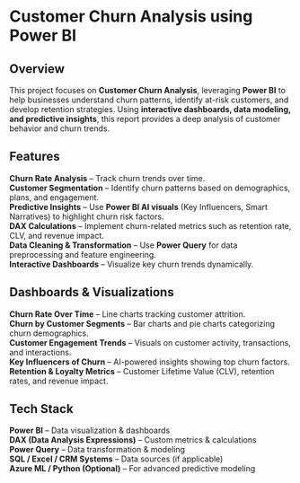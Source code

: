 #  Customer Churn Analysis using Power BI

##  Overview  
This project focuses on **Customer Churn Analysis**, leveraging **Power BI** to help businesses understand churn patterns, identify at-risk customers, and develop retention strategies. Using **interactive dashboards, data modeling, and predictive insights**, this report provides a deep analysis of customer behavior and churn trends.

##  Features  
 **Churn Rate Analysis** – Track churn trends over time.  
 **Customer Segmentation** – Identify churn patterns based on demographics, plans, and engagement.  
 **Predictive Insights** – Use **Power BI AI visuals** (Key Influencers, Smart Narratives) to highlight churn risk factors.  
 **DAX Calculations** – Implement churn-related metrics such as retention rate, CLV, and revenue impact.  
 **Data Cleaning & Transformation** – Use **Power Query** for data preprocessing and feature engineering.  
 **Interactive Dashboards** – Visualize key churn trends dynamically.  

##  Dashboards & Visualizations  
 **Churn Rate Over Time** – Line charts tracking customer attrition.  
 **Churn by Customer Segments** – Bar charts and pie charts categorizing churn demographics.  
 **Customer Engagement Trends** – Visuals on customer activity, transactions, and interactions.  
 **Key Influencers of Churn** – AI-powered insights showing top churn factors.  
 **Retention & Loyalty Metrics** – Customer Lifetime Value (CLV), retention rates, and revenue impact.  

##  Tech Stack  
 **Power BI** – Data visualization & dashboards  
 **DAX (Data Analysis Expressions)** – Custom metrics & calculations  
 **Power Query** – Data transformation & modeling  
 **SQL / Excel / CRM Systems** – Data sources (if applicable)  
 **Azure ML / Python (Optional)** – For advanced predictive modeling   
